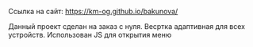 Ссылка на сайт:
https://km-og.github.io/bakunova/

Данный проект сделан на заказ с нуля. Весртка адаптивная для всех устройств. Использован JS для открытия меню
